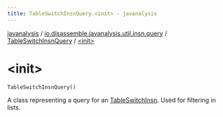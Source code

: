 ```yaml
---
title: TableSwitchInsnQuery.<init> - javanalysis
---
```


[javanalysis](../../index.html) / [io.disassemble.javanalysis.util.insn.query](../index.html) / [TableSwitchInsnQuery](index.html) / [&lt;init&gt;](./-init-.html)

# &lt;init&gt;

`TableSwitchInsnQuery()`

A class representing a query for an [TableSwitchInsn](../../io.disassemble.javanalysis.insn/-table-switch-insn/index.html).
Used for filtering in lists.

